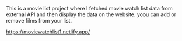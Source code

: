 This is a movie list project where I fetched movie watch list data from          
external API and then display the data on the website. yoou can add or remove films from your list.                                                                                                                                                               
 
https://moviewatchlist1.netlify.app/      
